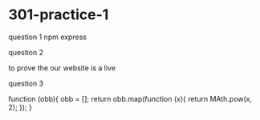 # 301-practice-1

question 1
npm 
express

question 2

to prove the our website is a live 

question 3 

function (obb){
    obb = [];
return obb.map(function (x){
    return MAth.pow(x, 2);
});
}